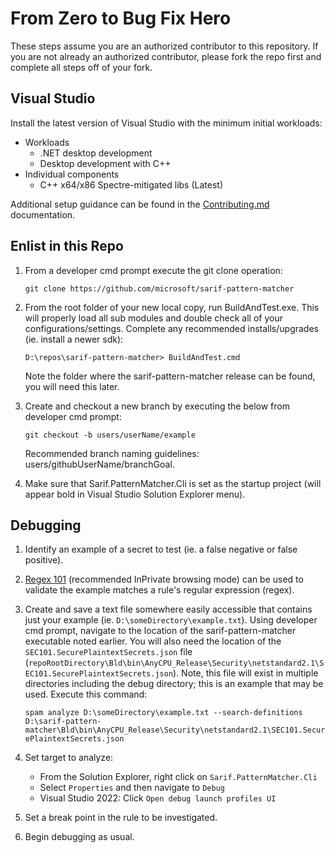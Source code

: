 # From Zero to Bug Fix Hero
These steps assume you are an authorized contributor to this repository. If you are not already an authorized contributor, please fork the repo first and complete all steps off of your fork.

## Visual Studio
Install the latest version of Visual Studio with the minimum initial workloads:

  * Workloads
    * .NET desktop development
    * Desktop development with C++
  * Individual components
    * C++ x64/x86 Spectre-mitigated libs (Latest)

Additional setup guidance can be found in the [Contributing.md](https://github.com/microsoft/sarif-pattern-matcher/blob/main/CONTRIBUTING.md) documentation.

## Enlist in this Repo
1. From a developer cmd prompt execute the git clone operation:

    `git clone https://github.com/microsoft/sarif-pattern-matcher`

2. From the root folder of your new local copy, run BuildAndTest.exe. This will properly load all sub modules and double check all of your configurations/settings. Complete any recommended installs/upgrades (ie. install a newer sdk):

    `D:\repos\sarif-pattern-matcher> BuildAndTest.cmd`

    Note the folder where the sarif-pattern-matcher release can be found, you will need this later.

3. Create and checkout a new branch by executing the below from developer cmd prompt:

    `git checkout -b users/userName/example`

    Recommended branch naming guidelines: users/githubUserName/branchGoal.

4. Make sure that Sarif.PatternMatcher.Cli is set as the startup project (will appear bold in Visual Studio Solution Explorer menu).

## Debugging
1. Identify an example of a secret to test (ie. a false negative or false positive).

2. [Regex 101](https://regex101.com/) (recommended InPrivate browsing mode) can be used to validate the example matches a rule's regular expression (regex).

3. Create and save a text file somewhere easily accessible that contains just your example (ie. `D:\someDirectory\example.txt`). Using developer cmd prompt, navigate to the location of the sarif-pattern-matcher executable noted earlier. You will also need the location of the `SEC101.SecurePlaintextSecrets.json` file (`repoRootDirectory\Bld\bin\AnyCPU_Release\Security\netstandard2.1\SEC101.SecurePlaintextSecrets.json`). Note, this file will exist in multiple directories including the debug directory; this is an example that may be used.  Execute this command:

    `spam analyze D:\someDirectory\example.txt --search-definitions D:\sarif-pattern-matcher\Bld\bin\AnyCPU_Release\Security\netstandard2.1\SEC101.SecurePlaintextSecrets.json`

4. Set target to analyze:

    - From the Solution Explorer, right click on `Sarif.PatternMatcher.Cli`
    - Select `Properties` and then navigate to `Debug`
    - Visual Studio 2022: Click `Open debug launch profiles UI`

5. Set a break point in the rule to be investigated.

6. Begin debugging as usual.